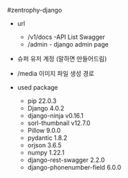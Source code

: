 #zentrophy-django

* url
  * /v1/docs -API List Swagger
  * /admin - django admin page


* 슈퍼 유저 계정 (말하면 만들어드림)
* /media 이미지 파일 생성 경로

* used package
  * pip	22.0.3
  * Django	4.0.2
  * django-ninja	v0.16.1
  * sorl-thumbnail	v12.7.0
  * Pillow	9.0.0
  * pydantic	1.8.2
  * orjson	3.6.5
  * numpy	1.22.1
  * django-rest-swagger	2.2.0
  * django-phonenumber-field	6.0.0